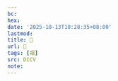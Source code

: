 ```yaml
---
bc:
hex:
date: '2025-10-13T10:28:35+08:00'
lastmod:
title: 􄤻
url: 􄤻
tags: [䄄]
src: DCCV
note:
---
```

